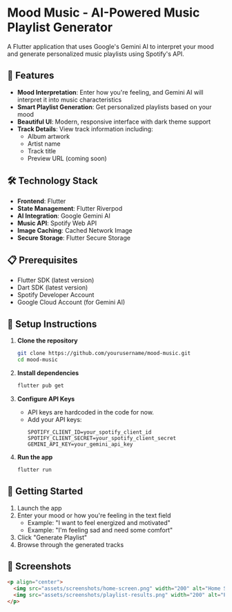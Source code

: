 # Mood Music - AI-Powered Music Playlist Generator

A Flutter application that uses Google's Gemini AI to interpret your mood and generate personalized music playlists using Spotify's API.

## 🎵 Features

- **Mood Interpretation**: Enter how you're feeling, and Gemini AI will interpret it into music characteristics
- **Smart Playlist Generation**: Get personalized playlists based on your mood
- **Beautiful UI**: Modern, responsive interface with dark theme support
- **Track Details**: View track information including:
  - Album artwork
  - Artist name
  - Track title
  - Preview URL (coming soon)

## 🛠️ Technology Stack

- **Frontend**: Flutter
- **State Management**: Flutter Riverpod
- **AI Integration**: Google Gemini AI
- **Music API**: Spotify Web API
- **Image Caching**: Cached Network Image
- **Secure Storage**: Flutter Secure Storage

## 📋 Prerequisites

- Flutter SDK (latest version)
- Dart SDK (latest version)
- Spotify Developer Account
- Google Cloud Account (for Gemini AI)

## 🔧 Setup Instructions

1. **Clone the repository**
   ```bash
   git clone https://github.com/yourusername/mood-music.git
   cd mood-music
   ```

2. **Install dependencies**
   ```bash
   flutter pub get
   ```

3. **Configure API Keys**
   - API keys are hardcoded in the code for now.
   - Add your API keys:
     ```
     SPOTIFY_CLIENT_ID=your_spotify_client_id
     SPOTIFY_CLIENT_SECRET=your_spotify_client_secret
     GEMINI_API_KEY=your_gemini_api_key
     ```

4. **Run the app**
   ```bash
   flutter run
   ```

## 🚀 Getting Started

1. Launch the app
2. Enter your mood or how you're feeling in the text field
   - Example: "I want to feel energized and motivated"
   - Example: "I'm feeling sad and need some comfort"
3. Click "Generate Playlist"
4. Browse through the generated tracks

## 📱 Screenshots

   ```markdown
   <p align="center">
     <img src="assets/screenshots/home-screen.png" width="200" alt="Home Screen">
     <img src="assets/screenshots/playlist-results.png" width="200" alt="Playlist Results">
   </p>
   ```

